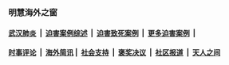 
### 明慧海外之窗

####  [武汉肺炎](indexes/365.md?t=06040301) &nbsp;|&nbsp;  [迫害案例综述](indexes/328.md?t=06040301) &nbsp;|&nbsp; [迫害致死案例](indexes/277.md?t=06040301)  &nbsp;|&nbsp; [更多迫害案例](indexes/81.md?t=06040301)  &nbsp;|&nbsp; 
####  [时事评论](indexes/19.md?t=06040301) &nbsp;|&nbsp; [海外简讯](indexes/245.md?t=06040301)&nbsp;|&nbsp;  [社会支持](indexes/140.md?t=06040301) &nbsp;|&nbsp; [褒奖决议](indexes/282.md?t=06040301) &nbsp;|&nbsp; [社区报道](indexes/91.md?t=06040301)  &nbsp;|&nbsp; [天人之间](indexes/78.md?t=06040301) 

